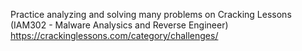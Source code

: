 Practice analyzing and solving many problems on Cracking Lessons (IAM302 - Malware Analysics and Reverse Engineer)
https://crackinglessons.com/category/challenges/
